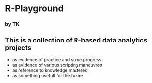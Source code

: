 # R-Playground
### by TK
## This is a collection of R-based data analytics projects 
- as evidence of practice and some progress
- as evidence of various scripting maneuvres
- as reference to knowledge mastered
- as something usefull for the future
